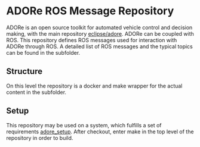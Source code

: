 <!--
********************************************************************************
* Copyright (C) 2017-2020 German Aerospace Center (DLR). 
* Eclipse ADORe, Automated Driving Open Research https://eclipse.org/adore
*
* This program and the accompanying materials are made available under the 
* terms of the Eclipse Public License 2.0 which is available at
* http://www.eclipse.org/legal/epl-2.0.
*
* SPDX-License-Identifier: EPL-2.0 
*
* Contributors: 
*   Daniel Heß - initial API and implementation
********************************************************************************
-->
# ADORe ROS Message Repository
ADORe is an open source toolkit for automated vehicle control and decision making, with the main repository [eclipse/adore](https://github.com/eclipse/adore).
ADORe can be coupled with ROS. This repository defines ROS messages used for interaction with ADORe through ROS.
A detailed list of ROS messages and the typical topics can be found in the subfolder.

## Structure
On this level the repository is a docker and make wrapper for the actual content in the subfolder.

## Setup
This repository may be used on a system, which fulfills a set of requirements [adore_setup](https://github.com/dlr-ts/adore_setup).
After checkout, enter make in the top level of the repository in order to build.